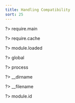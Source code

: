 ```yaml
---
title: Handling Compatibility
sort: 25
---
```


?> require.main

?> require.cache

?> module.loaded

?> global

?> process

?> __dirname

?> __filename

?> module.id
